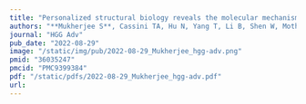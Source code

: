 ```yaml
---
title: "Personalized structural biology reveals the molecular mechanisms underlying heterogeneous epileptic phenotypes caused by de novo KCNC2 variants"
authors: "**Mukherjee S**, Cassini TA, Hu N, Yang T, Li B, Shen W, Moth CW, Rinker DC, Sheehan JH, Cogan JD; Undiagnosed Diseases Network; Newman JH, Hamid R, Macdonald RL, Roden DM, Meiler J, Kuenze G, Phillips JA, Capra JA."
journal: "HGG Adv"
pub_date: "2022-08-29"
image: "/static/img/pub/2022-08-29_Mukherjee_hgg-adv.png"
pmid: "36035247"
pmcid: "PMC9399384"
pdf: "/static/pdfs/2022-08-29_Mukherjee_hgg-adv.pdf"
url: 
---
```

